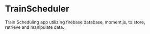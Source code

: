 # TrainScheduler
Train Scheduling app utilizing firebase database, moment.js, to store, retrieve and manipulate data. 
